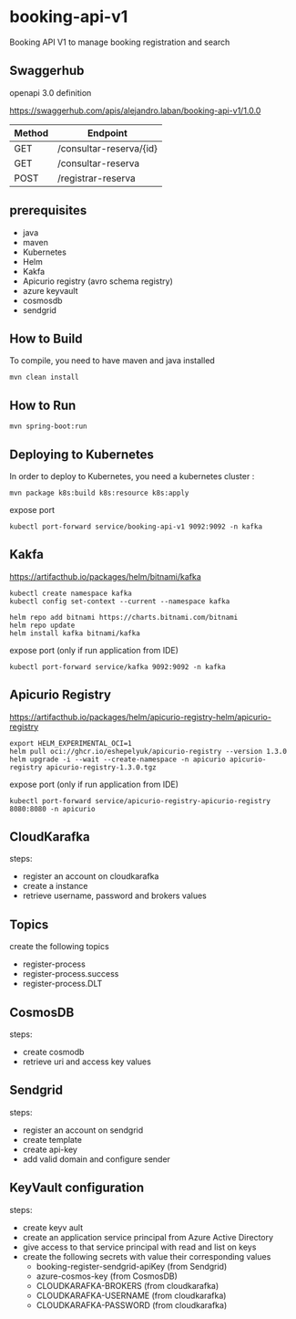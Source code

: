 # booking-api-v1
Booking API V1 to manage booking registration and search

## Swaggerhub 

openapi 3.0 definition

https://swaggerhub.com/apis/alejandro.laban/booking-api-v1/1.0.0


| Method | Endpoint                |
|--------|-------------------------|
| GET    | /consultar-reserva/{id} |
| GET    | /consultar-reserva      |
| POST   | /registrar-reserva      |

## prerequisites

* java
* maven
* Kubernetes
* Helm
* Kakfa
* Apicurio registry (avro schema registry)
* azure keyvault
* cosmosdb
* sendgrid

## How to Build
 To compile, you need to have maven and java installed
```
mvn clean install
```

## How to Run
```
mvn spring-boot:run
```

## Deploying to Kubernetes

In order to deploy to Kubernetes, you need a kubernetes cluster :
```
mvn package k8s:build k8s:resource k8s:apply
```

expose port

    kubectl port-forward service/booking-api-v1 9092:9092 -n kafka

## Kakfa

https://artifacthub.io/packages/helm/bitnami/kafka

    kubectl create namespace kafka
    kubectl config set-context --current --namespace kafka

    helm repo add bitnami https://charts.bitnami.com/bitnami
    helm repo update
    helm install kafka bitnami/kafka

expose port (only if run application from IDE)
    
    kubectl port-forward service/kafka 9092:9092 -n kafka


## Apicurio Registry
https://artifacthub.io/packages/helm/apicurio-registry-helm/apicurio-registry

    export HELM_EXPERIMENTAL_OCI=1
    helm pull oci://ghcr.io/eshepelyuk/apicurio-registry --version 1.3.0
    helm upgrade -i --wait --create-namespace -n apicurio apicurio-registry apicurio-registry-1.3.0.tgz

expose port (only if run application from IDE)
    
    kubectl port-forward service/apicurio-registry-apicurio-registry 8080:8080 -n apicurio

## CloudKarafka
steps:
* register an account on cloudkarafka
* create a instance
* retrieve username, password and brokers values

## Topics
create the following topics
* register-process
* register-process.success
* register-process.DLT

## CosmosDB
steps:
* create cosmodb
* retrieve uri and access key values

## Sendgrid
steps:

* register an account on sendgrid
* create template
* create api-key
* add valid domain and configure sender
        

## KeyVault configuration

steps:

* create keyv ault
* create an application service principal from Azure Active Directory
* give access to that service principal with read and list on keys
* create the following secrets with value their corresponding values
    * booking-register-sendgrid-apiKey (from Sendgrid)
    * azure-cosmos-key (from CosmosDB)
    * CLOUDKARAFKA-BROKERS (from cloudkarafka)
    * CLOUDKARAFKA-USERNAME (from cloudkarafka)
    * CLOUDKARAFKA-PASSWORD (from cloudkarafka)